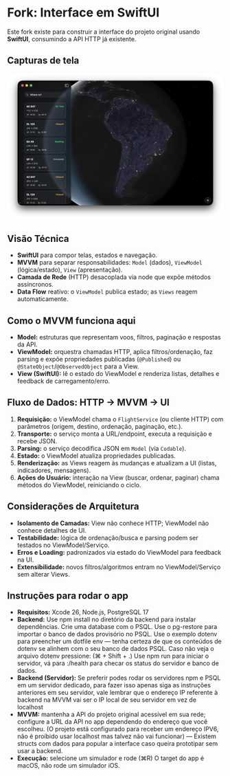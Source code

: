 # Fork: Interface em SwiftUI 

Este fork existe para construir a interface do projeto original usando **SwiftUI**, consumindo a API HTTP já existente.


## Capturas de tela
![Screenshot 1](docs/screen1.png)


## Visão Técnica 
- **SwiftUI** para compor telas, estados e navegação.
- **MVVM** para separar responsabilidades: `Model` (dados), `ViewModel` (lógica/estado), `View` (apresentação).
- **Camada de Rede** (HTTP) desacoplada via node que expõe métodos assíncronos.
- **Data Flow** reativo: o `ViewModel` publica estado; as `Views` reagem automaticamente.

## Como o MVVM funciona aqui
- **Model:** estruturas que representam voos, filtros, paginação e respostas da API.
- **ViewModel:** orquestra chamadas HTTP, aplica filtros/ordenação, faz parsing e expõe propriedades publicadas (`@Published`) ou `@StateObject`/`@ObservedObject` para a View.
- **View (SwiftUI):** lê o estado do ViewModel e renderiza listas, detalhes e feedback de carregamento/erro.

## Fluxo de Dados: HTTP → MVVM → UI
1. **Requisição:** o ViewModel chama o `FlightService` (ou cliente HTTP) com parâmetros (origem, destino, ordenação, paginação, etc.).
2. **Transporte:** o serviço monta a URL/endpoint, executa a requisição e recebe JSON.
3. **Parsing:** o serviço decodifica JSON em `Model` (via `Codable`).
4. **Estado:** o ViewModel atualiza propriedades publicadas.
5. **Renderização:** as Views reagem às mudanças e atualizam a UI (listas, indicadores, mensagens).
6. **Ações do Usuário:** interação na View (buscar, ordenar, paginar) chama métodos do ViewModel, reiniciando o ciclo.

## Considerações de Arquitetura
- **Isolamento de Camadas:** View não conhece HTTP; ViewModel não conhece detalhes de UI.
- **Testabilidade:** lógica de ordenação/busca e parsing podem ser testados no ViewModel/Serviço.
- **Erros e Loading:** padronizados via estado do ViewModel para feedback na UI.
- **Extensibilidade:** novos filtros/algoritmos entram no ViewModel/Serviço sem alterar Views.


## Instruções para rodar o app
- **Requisitos:** Xcode 26, Node.js, PostgreSQL 17
- **Backend:** Use npm install no diretório da backend para instalar dependências. Crie uma database com o PSQL. Use o pg-restore para importar o banco de dados provisório no PSQL. Use o exemplo dotenv para preencher um dotfile env — tenha certeza de que os conteúdos de dotenv se alinhem com o seu banco de dados PSQL. Caso não veja o arquivo dotenv pressione: (⌘ + Shift + .) Use npm run para iniciar o servidor, vá para <ipEscolhido>:<portaEscolhida>/health para checar os status do servidor e banco de dados.
- **Backend (Servidor):** Se preferir podes rodar os servidores npm e PSQL em um servidor dedicado, para fazer isso apenas siga as instruções anteriores em seu servidor, vale lembrar que o endereço IP referente à backend na MVVM vai ser o IP local de seu servidor em vez de localhost
- **MVVM:** mantenha a API do projeto original acessível em sua rede; configure a URL da API no app dependendo do endereço que você escolheu. (O projeto está configurado para receber um endereço IPV6, não é proíbido usar localhost mas talvez não vai funcionar) — Existem structs com dados para popular a interface caso queira prototipar sem usar a backend.
- **Execução:** selecione um simulador e rode (⌘R) O target do app é macOS, não rode um simulador iOS.

